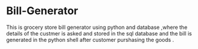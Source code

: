 # Bill-Generator
This is grocery store bill generator using python and database ,where the details of the custmer is asked and stored in the sql database and the bill is generated in the python shell after customer purshasing the goods .
